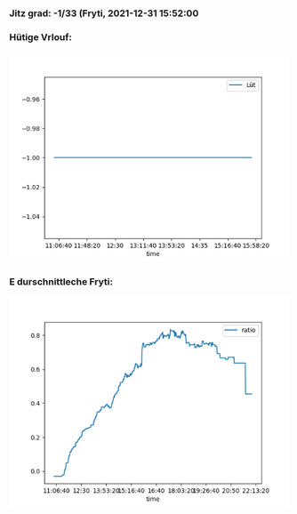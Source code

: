 ### Jitz grad: -1/33 (Fryti, 2021-12-31 15:52:00

### Hütige Vrlouf:
![Graph](Today.png)

### E durschnittleche Fryti:
![Graph](Fryti.png)